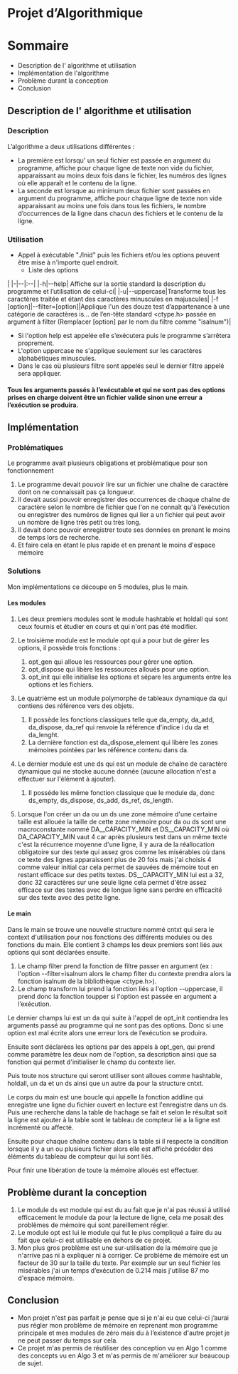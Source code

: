 Projet d’Algorithmique
=====================


# Sommaire
* Description de l' algorithme et utilisation
* Implémentation de l'algorithme
* Problème durant la conception
* Conclusion

## Description de l' algorithme et utilisation
### Description
L’algorithme a deux utilisations différentes :

* La première est lorsqu' un seul fichier est passée en argument du programme, affiche pour chaque ligne de texte non vide du fichier, apparaissant au moins deux fois dans le fichier, les numéros des lignes où elle apparaît et le contenu de la ligne.
* La seconde est lorsque au minimum deux fichier sont passées en argument du programme, affiche pour chaque ligne de texte non vide apparaissant au moins une fois dans tous les fichiers, le nombre d’occurrences de la ligne dans chacun des fichiers et le contenu de la ligne.

### Utilisation
* Appel à exécutable "./lnid" puis les fichiers et/ou les options peuvent être mise à n'importe quel endroit.
	* Liste des options

|
|-|--|:--|
|-h|--help| Affiche sur la sortie standard la description du programme et l’utilisation de celui-ci|
|-u|--uppercase|Transforme tous les caractères traitée et étant des caractères minuscules en majuscules|
|-f [option]|--filter=[option]|Applique l'un des douze test d’appartenance à une catégorie de caractères is... de l’en-tête standard <ctype.h> passée en argument à filter (Remplacer [option] par le nom du filtre comme "isalnum")|
* Si l'option help est appelée elle s’exécutera puis le programme s’arrêtera proprement.
* L'option uppercase ne s'applique seulement sur les caractères alphabétiques minuscules. 
 * Dans le cas où plusieurs filtre sont appelés seul le dernier filtre appelé sera appliquer. 

#### Tous les arguments passés à l’exécutable et qui ne sont pas des options prises en charge doivent être un fichier valide sinon une erreur a l’exécution se produira.

## Implémentation 
### Problématiques 
Le programme avait plusieurs obligations et problématique pour son fonctionnement

1. Le programme devait pouvoir lire sur un fichier une chaîne de caractère dont on ne connaissait pas ça longueur.
2. Il devait aussi pouvoir enregistrer des occurrences de chaque chaîne de caractère selon le nombre de fichier que l'on ne connaît qu'à l’exécution ou enregistrer des numéros de lignes qui lier a un fichier qui peut avoir un nombre de ligne très petit ou très long.
3. Il devait donc pouvoir enregistrer toute ses données en prenant le moins de temps lors de recherche.
4. Et faire cela en étant le plus rapide et en prenant le moins d'espace mémoire

### Solutions
  Mon implémentations ce découpe en 5 modules, plus le main.

#### Les modules

1. Les deux premiers modules sont le module hashtable et holdall qui sont ceux fournis et étudier en cours et qui n'ont pas été modifier.
2. Le troisième module est le module opt qui a pour but de gérer les options, il possède trois fonctions :
	1. opt_gen qui alloue les ressources pour gérer une option.
	2. opt_dispose qui libère les ressources alloués pour une option.
	3. opt_init qui elle initialise les options et sépare les arguments entre les options et les fichiers.

3. Le quatrième est un module polymorphe de tableaux dynamique da qui contiens des référence vers des objets.
	1. Il possède les fonctions classiques telle que da_empty, da_add, da_dispose, da_ref qui renvoie la référence d'indice i du da et da_lenght.
	2. La dernière fonction est da_dispose_element qui libère les zones mémoires pointées par les référence contenu dans da.
4. Le dernier module est une ds qui est un module de chaîne de caractère dynamique qui ne stocke aucune donnée (aucune allocation n'est a effectuer sur l'élément à ajouter).
	1. Il posséde les même fonction classique que le module da, donc ds_empty, ds_dispose, ds_add, ds_ref, ds_length.
5. Lorsque l'on créer un da ou un ds une zone mémoire d'une certaine taille est allouée la taille de cette zone mémoire pour da ou ds sont une macroconstante nommé DA__CAPACITY_MIN et DS__CAPACITY_MIN où DA_CAPACITY_MIN vaut 4 car après plusieurs test dans un même texte c'est la récurrence moyenne d'une ligne, il y aura de la réallocation obligatoire sur des texte qui assez gros comme les misérables où dans ce texte des lignes apparaissent plus de 20 fois mais j'ai choisis 4 comme valeur initial car cela permet de sauvées de mémoire tout en restant efficace sur des petits textes.
DS__CAPACITY_MIN lui est a 32, donc 32 caractères sur une seule ligne cela permet d'être assez efficace sur des textes avec de longue ligne sans perdre en efficacité sur des texte avec des petite ligne.

#### Le main
Dans le main se trouve une nouvelle structure nommé cntxt qui sera le context d'utilisation pour nos fonctions des différents modules ou des fonctions du main.
	Elle contient 3 champs les deux premiers sont liés aux options qui sont déclarées ensuite.

1. Le champ filter prend la fonction de filtre passer en argument (ex : l'option --filter=isalnum alors le champ filter du contexte prendra alors la fonction isalnum de la bibliothèque <ctype.h>).
2. Le champ transform lui prend la fonction liés a l'option --uppercase, il prend donc la fonction toupper si l'option est passée en argument a l’exécution.

Le dernier champs lui est un da qui suite à l'appel de opt_init contiendra les arguments passé au programme qui ne sont pas des options. Donc si une option est mal écrite alors une erreur lors de l’exécution se produira.

Ensuite sont déclarées les options par des appels à opt_gen, qui prend comme paramètre les deux nom de l'option, sa description ainsi que sa fonction qui permet d'initialiser le champ du contexte lier.

Puis toute nos structure qui seront utiliser sont alloues comme hashtable, holdall, un da et un ds ainsi que un autre da pour la structure cntxt.

Le corps du main est une boucle qui appelle la fonction addline qui enregistre une ligne du fichier ouvert en lecture est l'enregistre dans un ds.
Puis une recherche dans la table de hachage se fait et selon le résultat soit la ligne est ajouter à la table sont le tableau de compteur lié a la ligne est incrémenté ou affecté.

Ensuite pour chaque chaîne contenu dans la table si il respecte la condition lorsque il y a un ou plusieurs fichier alors elle est affiché précéder des éléments du tableau de compteur qui lui sont liés.

Pour finir une libération de toute la mémoire alloués est effectuer.

## Problème durant la conception 
1. Le module ds est module qui est du au fait que je n'ai pas réussi à utilisé efficacement le module da pour la lecture de ligne, cela me posait des problèmes de mémoire qui sont pareillement régler.
2. Le module opt est lui le module qui fut le plus compliqué a faire du au fait que celui-ci est utilisable en dehors de ce projet.
3. Mon plus gros problème est une sur-utilisation de la mémoire que je n'arrive pas ni à expliquer ni à corriger. Ce probléme de mémoire est un facteur de 30 sur la taille du texte. Par exemple sur un seul fichier les misérables j'ai un temps d’exécution de 0.214 mais j'utilise 87 mo d'espace mémoire.


## Conclusion
* Mon projet n'est pas parfait je pense que si je n'ai eu que celui-ci j’aurai pus régler mon problème de mémoire en reprenant mon programme principale et mes modules de zéro mais du à l’existence d'autre projet je ne peut passer du temps sur cela.
* Ce projet m'as permis de réutiliser des conception vu en Algo 1 comme des concepts vu en Algo 3 et m'as permis de m'améliorer sur beaucoup de sujet.